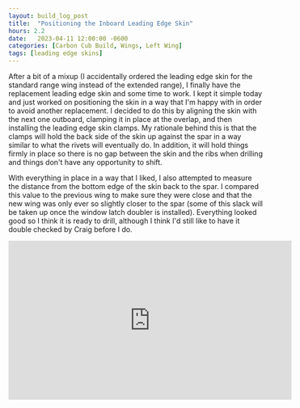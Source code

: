```yaml
---
layout: build_log_post
title:  "Positioning the Inboard Leading Edge Skin"
hours: 2.2
date:   2023-04-11 12:00:00 -0600
categories: [Carbon Cub Build, Wings, Left Wing]
tags: [leading edge skins]
---
```


After a bit of a mixup (I accidentally ordered the leading edge skin for the standard range wing instead of the extended range), I finally have the replacement leading edge skin and some time to work. I kept it simple today and just worked on positioning the skin in a way that I'm happy with in order to avoid another replacement. I decided to do this by aligning the skin with the next one outboard, clamping it in place at the overlap, and then installing the leading edge skin clamps. My rationale behind this is that the clamps will hold the back side of the skin up against the spar in a way similar to what the rivets will eventually do. In addition, it will hold things firmly in place so there is no gap between the skin and the ribs when drilling and things don't have any opportunity to shift.

With everything in place in a way that I liked, I also attempted to measure the distance from the bottom edge of the skin back to the spar. I compared this value to the previous wing to make sure they were close and that the new wing was only ever so slightly closer to the spar (some of this slack will be taken up once the window latch doubler is installed). Everything looked good so I think it is ready to drill, although I think I'd still like to have it double checked by Craig before I do.

<iframe width="560" height="315" src="https://www.youtube.com/embed/_3hy60tNFBU" title="YouTube video player" frameborder="0" allow="accelerometer; autoplay; clipboard-write; encrypted-media; gyroscope; picture-in-picture; web-share" allowfullscreen></iframe>

[^section-49-ref]: Wing Manual (EX-2/EX-3) CK-KM301 Rev B, Section 49